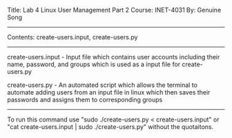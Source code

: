 Title: Lab 4 Linux User Management Part 2
Course: INET-4031
By: Genuine Song

---

Contents: create-users.input, create-users.py
  
---

create-users.input - Input file which contains user accounts including their name, password, and groups which is used as a input file for create-users.py

create-users.py - An automated script which allows the terminal to automate adding users from an input file in linux which then saves their passwords and assigns them to corresponding groups

---

To run this command use "sudo ./create-users.py < create-users.input" or "cat create-users.input | sudo ./create-users.py" without the quotaitons.
